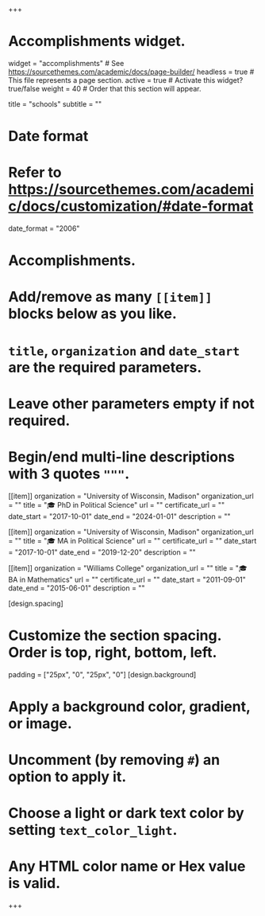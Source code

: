 +++
# Accomplishments widget.
widget = "accomplishments"  # See https://sourcethemes.com/academic/docs/page-builder/
headless = true  # This file represents a page section.
active = true  # Activate this widget? true/false
weight = 40  # Order that this section will appear.

title = "schools"
subtitle = ""

# Date format
#   Refer to https://sourcethemes.com/academic/docs/customization/#date-format
date_format = "2006"

# Accomplishments.
#   Add/remove as many `[[item]]` blocks below as you like.
#   `title`, `organization` and `date_start` are the required parameters.
#   Leave other parameters empty if not required.
#   Begin/end multi-line descriptions with 3 quotes `"""`.

[[item]]
  organization = "University of Wisconsin, Madison"
  organization_url = ""
  title = "🎓 PhD in Political Science"
  url = ""
  certificate_url = ""
  date_start = "2017-10-01"
  date_end = "2024-01-01"
  description = ""

[[item]]
  organization = "University of Wisconsin, Madison"
  organization_url = ""
  title = "🎓 MA in Political Science"
  url = ""
  certificate_url = ""
  date_start = "2017-10-01"
  date_end = "2019-12-20"
  description = ""
  
  
  [[item]]
  organization = "Williams College"
  organization_url = ""
  title = "🎓 BA in Mathematics"
  url = ""
  certificate_url = ""
  date_start = "2011-09-01"
  date_end = "2015-06-01"
  description = ""

[design.spacing]
  # Customize the section spacing. Order is top, right, bottom, left.
  padding = ["25px", "0", "25px", "0"]
[design.background]
  # Apply a background color, gradient, or image.
  #   Uncomment (by removing `#`) an option to apply it.
  #   Choose a light or dark text color by setting `text_color_light`.
  #   Any HTML color name or Hex value is valid.
  
  
+++
